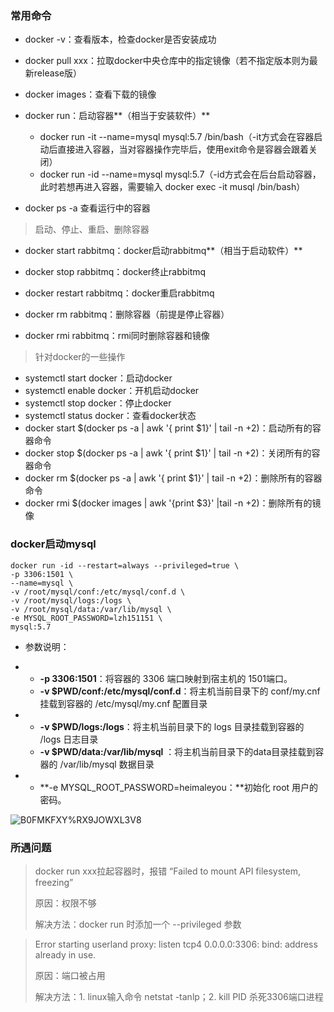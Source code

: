 ### 常用命令

- docker -v：查看版本，检查docker是否安装成功

- docker pull xxx：拉取docker中央仓库中的指定镜像（若不指定版本则为最新release版）

- docker images：查看下载的镜像

- docker run：启动容器**（相当于安装软件）**
  - docker run -it --name=mysql mysql:5.7 /bin/bash（-it方式会在容器启动后直接进入容器，当对容器操作完毕后，使用exit命令是容器会跟着关闭）
  - docker run -id --name=mysql mysql:5.7（-id方式会在后台启动容器，此时若想再进入容器，需要输入 docker exec -it musql /bin/bash）
- docker ps -a 查看运行中的容器

> 启动、停止、重启、删除容器

- docker start rabbitmq：docker启动rabbitmq**（相当于启动软件）**
- docker stop rabbitmq：docker终止rabbitmq
- docker restart rabbitmq：docker重启rabbitmq

- docker rm rabbitmq：删除容器（前提是停止容器）
- docker rmi rabbitmq：rmi同时删除容器和镜像

> 针对docker的一些操作

- systemctl start docker：启动docker
- systemctl enable docker：开机启动docker
- systemctl stop docker：停止docker
- systemctl status docker：查看docker状态
- docker start $(docker ps -a | awk '{ print $1}' | tail -n +2)：启动所有的容器命令
- docker stop $(docker ps -a | awk '{ print $1}' | tail -n +2)：关闭所有的容器命令
- docker rm $(docker ps -a | awk '{ print $1}' | tail -n +2)：删除所有的容器命令
- docker rmi $(docker images | awk '{print $3}' |tail -n +2)：删除所有的镜像



### docker启动mysql

~~~ shell
docker run -id --restart=always --privileged=true \
-p 3306:1501 \
--name=mysql \
-v /root/mysql/conf:/etc/mysql/conf.d \
-v /root/mysql/logs:/logs \
-v /root/mysql/data:/var/lib/mysql \
-e MYSQL_ROOT_PASSWORD=lzh151151 \
mysql:5.7
~~~

- 参数说明：

- - **-p 3306:1501**：将容器的 3306 端口映射到宿主机的 1501端口。
  - **-v $PWD/conf:/etc/mysql/conf.d**：将主机当前目录下的 conf/my.cnf 挂载到容器的 /etc/mysql/my.cnf 配置目录

- - **-v $PWD/logs:/logs**：将主机当前目录下的 logs 目录挂载到容器的 /logs 日志目录
  - **-v $PWD/data:/var/lib/mysql** ：将主机当前目录下的data目录挂载到容器的 /var/lib/mysql 数据目录

- - **-e MYSQL_ROOT_PASSWORD=heimaleyou：**初始化 root 用户的密码。



![B0FMKFXY%RX9JOWXL3V8](C:\Users\User\Desktop\MyNotes\img\B0FMKFXY%RX9JOWXL3V8.png)



### 所遇问题

> docker run xxx拉起容器时，报错 “Failed to mount API filesystem, freezing” 
>
> 原因：权限不够
>
> 解决方法：docker run 时添加一个 --privileged 参数



> Error starting userland proxy: listen tcp4 0.0.0.0:3306: bind: address already in use.
>
> 原因：端口被占用
>
> 解决方法：1. linux输入命令 netstat -tanlp；2. kill PID 杀死3306端口进程